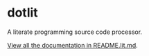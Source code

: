 # dotlit 

A literate programming source code processor.

[View all the documentation in README.lit.md](https://github.com/zoopdoop/dotlit/blob/master/README.lit.md).